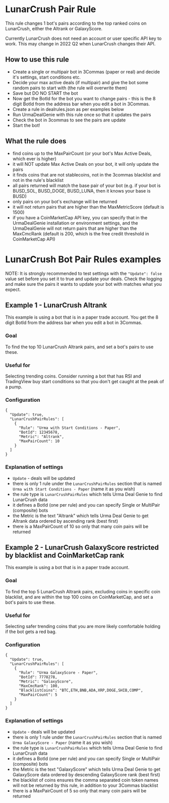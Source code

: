 # LunarCrush Pair Rule
This rule changes 1 bot's pairs according to the top ranked coins on LunarCrush, either the Altrank or GalaxyScore. 

Currently LunarCrush does not need an account or user specific API key to work. This may change in 2022 Q2 when LunarCrush changes their API.

## How to use this rule
- Create a single or multipair bot in 3Commas (paper or real) and decide it's settings, start conditions etc.
- Decide your max active deals (if multipair) and give the bot some random pairs to start with (the rule will overwrite them)
- Save but DO NO START the bot
- Now get the BotId for the bot you want to change pairs - this is the 8 digit BotId from the address bar when you edit a bot in 3Commas.
- Create a rule in dealrules.json as per examples below
- Run UrmaDealGenie with this rule once so that it updates the pairs
- Check the bot in 3commas to see the pairs are update
- Start the bot!

## What the rule does
- find coins up to the MaxPairCount (or your bot's Max Active Deals, which ever is higher)
- it will NOT update Max Active Deals on your bot, it will only update the pairs
- it finds coins that are not stablecoins, not in the 3commas blacklist and not in the rule's blacklist
- all pairs returned will match the base pair of your bot (e.g. if your bot is BUSD_SOL, BUSD_DOGE, BUSD_LUNA, then it knows your base is BUSD)
- only pairs on your bot's exchange will be returned
- it will not return pairs that are higher than the MaxMetricScore (default is 1500)
- if you have a CoinMarketCap API key, you can specify that in the UrmaDealGenie installation or environment settings, and the UrmaDealGenie will not return pairs that are higher than the MaxCmcRank (default is 200, which is the free credit threshold in CoinMarketCap API)

# LunarCrush Bot Pair Rules examples

NOTE: It is strongly recommended to test settings with the `"Update": false` value set before you set it to true and update your deals. Check the logging and make sure the pairs it wants to update your bot with matches what you expect.

## Example 1 - LunarCrush Altrank 
This example is using a bot that is in a paper trade account. You get the 8 digit BotId from the address bar when you edit a bot in 3Commas.

### Goal
To find the top 10 LunarCrush Altrank pairs, and set a bot's pairs to use these.

### Useful for
Selecting trending coins. Consider running a bot that has RSI and TradingView buy start conditions so that you don't get caught at the peak of a pump.

### Configuration
```
{
  "Update": true,
  "LunarCrushPairRules": [
    {
      "Rule": "Urma with Start Conditions - Paper",
      "BotId": 12345678,
      "Metric": "Altrank",
      "MaxPairCount": 10
    }
  ]
}
```

### Explanation of settings
- `Update` - deals will be updated
- there is only 1 rule under the `LunarCrushPairRules` section that is named `Urma with Start Conditions - Paper` (name it as you wish)
- the rule type is `LunarCrushPairRules` which tells Urma Deal Genie to find LunarCrush data
- it defines a BotId (one per rule) and you can specify Single or MultiPair (composite) bots
- the Metric is the text "Altrank" which tells Urma Deal Genie to get Altrank data ordered by ascending rank (best first)
- there is a MaxPairCount of 10 so only that many coin pairs will be returned

## Example 2 - LunarCrush GalaxyScore restricted by blacklist and CoinMarketCap rank
This example is using a bot that is in a paper trade account.

### Goal
To find the top 5 LunarCrush Altrank pairs, excluding coins in specific coin blacklist, and are within the top 100 coins on CoinMarketCap, and set a bot's pairs to use these.

### Useful for
Selecting safer trending coins that you are more likely comfortable holding if the bot gets a red bag.

### Configuration
```
{
  "Update": true,
  "LunarCrushPairRules": [
    {
      "Rule": "Urma GalaxyScore - Paper",
      "BotId": 7778278,
      "Metric": "GalaxyScore",
      "MaxCmcRank": 100,
      "BlacklistCoins": "BTC,ETH,BNB,ADA,XRP,DOGE,SHIB,COMP",
      "MaxPairCount": 5
    }
  ]
}
```

### Explanation of settings
- `Update` - deals will be updated
- there is only 1 rule under the `LunarCrushPairRules` section that is named `Urma GalaxyScore - Paper` (name it as you wish)
- the rule type is `LunarCrushPairRules` which tells Urma Deal Genie to find LunarCrush data
- it defines a BotId (one per rule) and you can specify Single or MultiPair (composite) bots
- the Metric is the text "GalaxyScore" which tells Urma Deal Genie to get GalaxyScore data ordered by descending GalaxyScore rank (best first)
- the blacklist of coins ensures the comma separated coin token names will not be returned by this rule, in addition to your 3Commas blacklist
- there is a MaxPairCount of 5 so only that many coin pairs will be returned
